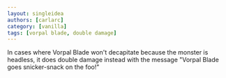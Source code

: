 ```yaml
---
layout: singleidea
authors: [carlarc]
category: [vanilla]
tags: [vorpal blade, double damage]
---
```

In cases where Vorpal Blade won't decapitate because the monster is headless, it does double damage instead with the message "Vorpal Blade goes snicker-snack on the foo!"
